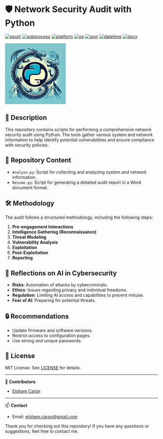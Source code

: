 # 🛡️ Network Security Audit with Python

[![psutil](https://img.shields.io/badge/psutil-0078D7?style=flat-square&logo=python&logoColor=white)](https://pypi.org/project/psutil/)
[![subprocess](https://img.shields.io/badge/subprocess-0F0F0F?style=flat-square&logo=python&logoColor=white)](https://docs.python.org/3/library/subprocess.html)
[![platform](https://img.shields.io/badge/platform-1679A7?style=flat-square&logo=python&logoColor=white)](https://docs.python.org/3/library/platform.html)
[![os](https://img.shields.io/badge/os-23A8D9?style=flat-square&logo=python&logoColor=white)](https://docs.python.org/3/library/os.html)
[![json](https://img.shields.io/badge/json-F05032?style=flat-square&logo=python&logoColor=white)](https://docs.python.org/3/library/json.html)
[![datetime](https://img.shields.io/badge/datetime-FFA500?style=flat-square&logo=python&logoColor=white)](https://docs.python.org/3/library/datetime.html)
[![docx](https://img.shields.io/badge/docx-6C757D?style=flat-square&logo=python&logoColor=white)](https://python-docx.readthedocs.io/en/latest/)

<img src="img/logo.png" alt="Audit de Sécurité" width="200" />

## 📝 Description

This repository contains scripts for performing a comprehensive network security audit using Python. The tools gather various system and network information to help identify potential vulnerabilities and ensure compliance with security policies.

## 📂 Repository Content

- `Analyse.py`: Script for collecting and analyzing system and network information.
- `Resume.py`: Script for generating a detailed audit report in a Word document format.

## 🛠️ Methodology

The audit follows a structured methodology, including the following steps:

1. **Pre-engagement Interactions**
2. **Intelligence Gathering (Reconnaissance)**
3. **Threat Modeling**
4. **Vulnerability Analysis**
5. **Exploitation**
6. **Post-Exploitation**
7. **Reporting**

## 🤔 Reflections on AI in Cybersecurity

- **Risks**: Automation of attacks by cybercriminals.
- **Ethics**: Issues regarding privacy and individual freedoms.
- **Regulation**: Limiting AI access and capabilities to prevent misuse.
- **Fear of AI**: Preparing for potential threats.

## 🔒 Recommendations

- Update firmware and software versions.
- Restrict access to configuration pages.
- Use strong and unique passwords.

## 📄 License

MIT License. See [LICENSE](LICENSE) for details.

---

👤 **Contributors**
- [Eloham Caron](https://github.com/caroneloham)

---

📫 **Contact**
- Email: [eloham.caron@gmail.com](mailto:eloham.caron@gmail.com)

Thank you for checking out this repository! If you have any questions or suggestions, feel free to contact me.
